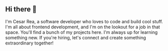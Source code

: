 ## Hi there 👋

<!--
**IsahiRea/IsahiRea** is a ✨ _special_ ✨ repository because its `README.md` (this file) appears on your GitHub profile.

Here are some ideas to get you started:

- 🔭 I’m currently working on ...
- 🌱 I’m currently learning ...
- 👯 I’m looking to collaborate on ...
- 🤔 I’m looking for help with ...
- 💬 Ask me about ...
- 📫 How to reach me: ...
- 😄 Pronouns: ...
- ⚡ Fun fact: ...
- I'm super interested in [Your Interests, e.g., APIs, databases, server-side logic]
-->
I'm Cesar Rea, a software developer who loves to code and build cool stuff. I'm all about frontend development, and I'm on the lookout for a job in that space. You'll find a bunch of my projects here. I'm always up for learning something new. If you're hiring, let's connect and create something extraordinary together!
